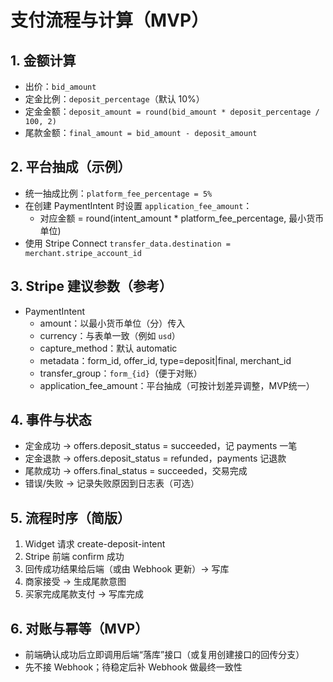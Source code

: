 # 支付流程与计算（MVP）

## 1. 金额计算
- 出价：`bid_amount`
- 定金比例：`deposit_percentage`（默认 10%）
- 定金金额：`deposit_amount = round(bid_amount * deposit_percentage / 100, 2)`
- 尾款金额：`final_amount = bid_amount - deposit_amount`

## 2. 平台抽成（示例）
- 统一抽成比例：`platform_fee_percentage = 5%`
- 在创建 PaymentIntent 时设置 `application_fee_amount`：
  - 对应金额 = round(intent_amount * platform_fee_percentage, 最小货币单位)
- 使用 Stripe Connect `transfer_data.destination = merchant.stripe_account_id`

## 3. Stripe 建议参数（参考）
- PaymentIntent
  - amount：以最小货币单位（分）传入
  - currency：与表单一致（例如 `usd`）
  - capture_method：默认 automatic
  - metadata：form_id, offer_id, type=deposit|final, merchant_id
  - transfer_group：`form_{id}`（便于对账）
  - application_fee_amount：平台抽成（可按计划差异调整，MVP统一）

## 4. 事件与状态
- 定金成功 → offers.deposit_status = succeeded，记 payments 一笔
- 定金退款 → offers.deposit_status = refunded，payments 记退款
- 尾款成功 → offers.final_status = succeeded，交易完成
- 错误/失败 → 记录失败原因到日志表（可选）

## 5. 流程时序（简版）
1) Widget 请求 create-deposit-intent
2) Stripe 前端 confirm 成功
3) 回传成功结果给后端（或由 Webhook 更新）→ 写库
4) 商家接受 → 生成尾款意图
5) 买家完成尾款支付 → 写库完成

## 6. 对账与幂等（MVP）
- 前端确认成功后立即调用后端“落库”接口（或复用创建接口的回传分支）
- 先不接 Webhook；待稳定后补 Webhook 做最终一致性